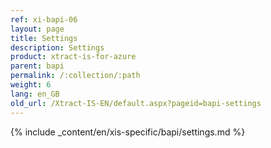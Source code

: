 ```yaml
---
ref: xi-bapi-06
layout: page
title: Settings
description: Settings
product: xtract-is-for-azure
parent: bapi
permalink: /:collection/:path
weight: 6
lang: en_GB
old_url: /Xtract-IS-EN/default.aspx?pageid=bapi-settings
---
```

{% include _content/en/xis-specific/bapi/settings.md %}
